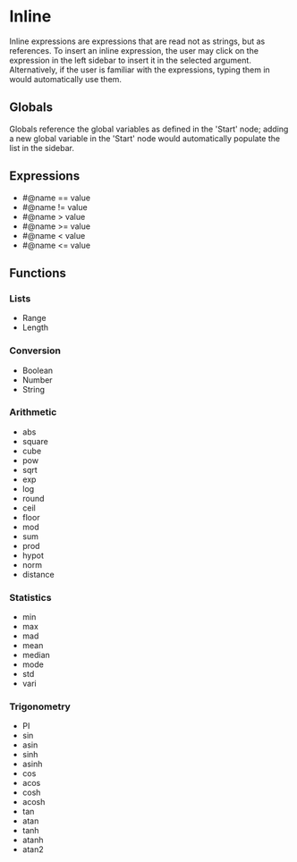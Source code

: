 # Inline

Inline expressions are expressions that are read not as strings, but as references. To insert an inline expression, the user may click on the expression in the left sidebar to insert it in the selected argument. Alternatively, if the user is familiar with the expressions, typing them in would automatically use them. 

## Globals

Globals reference the global variables as defined in the 'Start' node; adding a new global variable in the 'Start' node would automatically populate the list in the sidebar.

## Expressions

* #@name == value
* #@name != value
* #@name > value
* #@name >= value
* #@name < value
* #@name <= value

## Functions

### Lists

* Range
* Length

### Conversion

* Boolean
* Number
* String

### Arithmetic

* abs
* square
* cube
* pow
* sqrt
* exp
* log
* round
* ceil
* floor
* mod
* sum
* prod
* hypot
* norm
* distance

### Statistics

* min
* max
* mad
* mean
* median
* mode
* std
* vari

### Trigonometry

* PI
* sin
* asin
* sinh
* asinh
* cos
* acos
* cosh
* acosh
* tan
* atan
* tanh
* atanh
* atan2